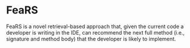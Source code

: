 # FeaRS
FeaRS is a novel retrieval-based approach that, given the current code a developer is writing in the IDE, can recommend the next full method (i.e., signature and method body) that the developer is likely to implement.
